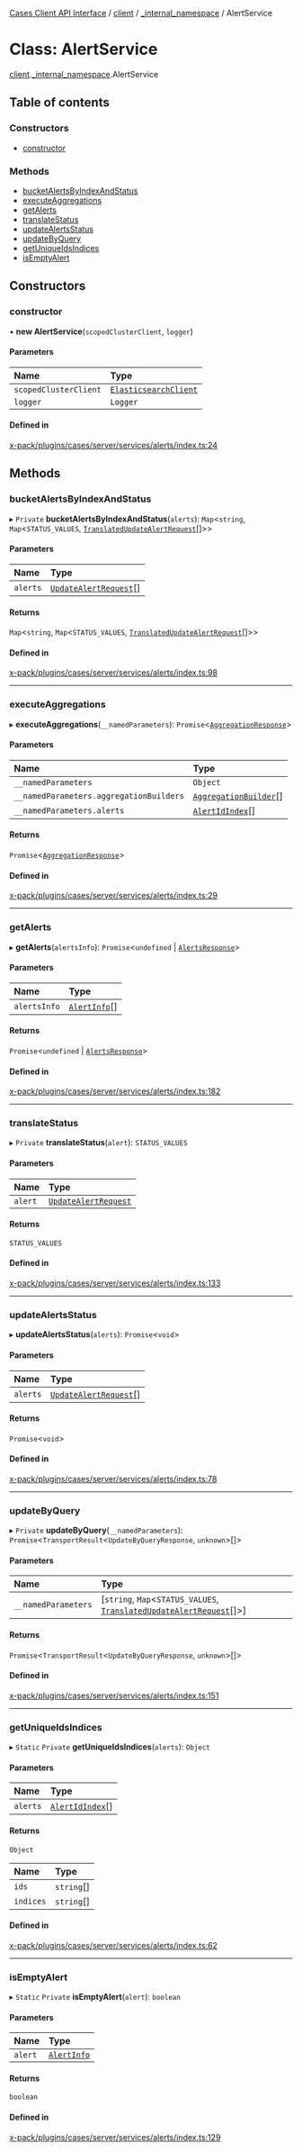 [Cases Client API Interface](../README.md) / [client](../modules/client.md) / [\_internal\_namespace](../modules/client._internal_namespace.md) / AlertService

# Class: AlertService

[client](../modules/client.md).[_internal_namespace](../modules/client._internal_namespace.md).AlertService

## Table of contents

### Constructors

- [constructor](client._internal_namespace.AlertService.md#constructor)

### Methods

- [bucketAlertsByIndexAndStatus](client._internal_namespace.AlertService.md#bucketalertsbyindexandstatus)
- [executeAggregations](client._internal_namespace.AlertService.md#executeaggregations)
- [getAlerts](client._internal_namespace.AlertService.md#getalerts)
- [translateStatus](client._internal_namespace.AlertService.md#translatestatus)
- [updateAlertsStatus](client._internal_namespace.AlertService.md#updatealertsstatus)
- [updateByQuery](client._internal_namespace.AlertService.md#updatebyquery)
- [getUniqueIdsIndices](client._internal_namespace.AlertService.md#getuniqueidsindices)
- [isEmptyAlert](client._internal_namespace.AlertService.md#isemptyalert)

## Constructors

### constructor

• **new AlertService**(`scopedClusterClient`, `logger`)

#### Parameters

| Name | Type |
| :------ | :------ |
| `scopedClusterClient` | [`ElasticsearchClient`](../modules/client._internal_namespace.md#elasticsearchclient) |
| `logger` | `Logger` |

#### Defined in

[x-pack/plugins/cases/server/services/alerts/index.ts:24](https://github.com/elastic/kibana/blob/c427bf270ae/x-pack/plugins/cases/server/services/alerts/index.ts#L24)

## Methods

### bucketAlertsByIndexAndStatus

▸ `Private` **bucketAlertsByIndexAndStatus**(`alerts`): `Map`<`string`, `Map`<`STATUS_VALUES`, [`TranslatedUpdateAlertRequest`](../interfaces/client._internal_namespace.TranslatedUpdateAlertRequest.md)[]\>\>

#### Parameters

| Name | Type |
| :------ | :------ |
| `alerts` | [`UpdateAlertRequest`](../interfaces/client._internal_namespace.UpdateAlertRequest.md)[] |

#### Returns

`Map`<`string`, `Map`<`STATUS_VALUES`, [`TranslatedUpdateAlertRequest`](../interfaces/client._internal_namespace.TranslatedUpdateAlertRequest.md)[]\>\>

#### Defined in

[x-pack/plugins/cases/server/services/alerts/index.ts:98](https://github.com/elastic/kibana/blob/c427bf270ae/x-pack/plugins/cases/server/services/alerts/index.ts#L98)

___

### executeAggregations

▸ **executeAggregations**(`__namedParameters`): `Promise`<[`AggregationResponse`](../modules/client._internal_namespace.md#aggregationresponse)\>

#### Parameters

| Name | Type |
| :------ | :------ |
| `__namedParameters` | `Object` |
| `__namedParameters.aggregationBuilders` | [`AggregationBuilder`](../interfaces/client._internal_namespace.AggregationBuilder.md)[] |
| `__namedParameters.alerts` | [`AlertIdIndex`](../interfaces/client._internal_namespace.AlertIdIndex.md)[] |

#### Returns

`Promise`<[`AggregationResponse`](../modules/client._internal_namespace.md#aggregationresponse)\>

#### Defined in

[x-pack/plugins/cases/server/services/alerts/index.ts:29](https://github.com/elastic/kibana/blob/c427bf270ae/x-pack/plugins/cases/server/services/alerts/index.ts#L29)

___

### getAlerts

▸ **getAlerts**(`alertsInfo`): `Promise`<`undefined` \| [`AlertsResponse`](../interfaces/client._internal_namespace.AlertsResponse.md)\>

#### Parameters

| Name | Type |
| :------ | :------ |
| `alertsInfo` | [`AlertInfo`](../interfaces/client._internal_namespace.AlertInfo.md)[] |

#### Returns

`Promise`<`undefined` \| [`AlertsResponse`](../interfaces/client._internal_namespace.AlertsResponse.md)\>

#### Defined in

[x-pack/plugins/cases/server/services/alerts/index.ts:182](https://github.com/elastic/kibana/blob/c427bf270ae/x-pack/plugins/cases/server/services/alerts/index.ts#L182)

___

### translateStatus

▸ `Private` **translateStatus**(`alert`): `STATUS_VALUES`

#### Parameters

| Name | Type |
| :------ | :------ |
| `alert` | [`UpdateAlertRequest`](../interfaces/client._internal_namespace.UpdateAlertRequest.md) |

#### Returns

`STATUS_VALUES`

#### Defined in

[x-pack/plugins/cases/server/services/alerts/index.ts:133](https://github.com/elastic/kibana/blob/c427bf270ae/x-pack/plugins/cases/server/services/alerts/index.ts#L133)

___

### updateAlertsStatus

▸ **updateAlertsStatus**(`alerts`): `Promise`<`void`\>

#### Parameters

| Name | Type |
| :------ | :------ |
| `alerts` | [`UpdateAlertRequest`](../interfaces/client._internal_namespace.UpdateAlertRequest.md)[] |

#### Returns

`Promise`<`void`\>

#### Defined in

[x-pack/plugins/cases/server/services/alerts/index.ts:78](https://github.com/elastic/kibana/blob/c427bf270ae/x-pack/plugins/cases/server/services/alerts/index.ts#L78)

___

### updateByQuery

▸ `Private` **updateByQuery**(`__namedParameters`): `Promise`<`TransportResult`<`UpdateByQueryResponse`, `unknown`\>[]\>

#### Parameters

| Name | Type |
| :------ | :------ |
| `__namedParameters` | [`string`, `Map`<`STATUS_VALUES`, [`TranslatedUpdateAlertRequest`](../interfaces/client._internal_namespace.TranslatedUpdateAlertRequest.md)[]\>] |

#### Returns

`Promise`<`TransportResult`<`UpdateByQueryResponse`, `unknown`\>[]\>

#### Defined in

[x-pack/plugins/cases/server/services/alerts/index.ts:151](https://github.com/elastic/kibana/blob/c427bf270ae/x-pack/plugins/cases/server/services/alerts/index.ts#L151)

___

### getUniqueIdsIndices

▸ `Static` `Private` **getUniqueIdsIndices**(`alerts`): `Object`

#### Parameters

| Name | Type |
| :------ | :------ |
| `alerts` | [`AlertIdIndex`](../interfaces/client._internal_namespace.AlertIdIndex.md)[] |

#### Returns

`Object`

| Name | Type |
| :------ | :------ |
| `ids` | `string`[] |
| `indices` | `string`[] |

#### Defined in

[x-pack/plugins/cases/server/services/alerts/index.ts:62](https://github.com/elastic/kibana/blob/c427bf270ae/x-pack/plugins/cases/server/services/alerts/index.ts#L62)

___

### isEmptyAlert

▸ `Static` `Private` **isEmptyAlert**(`alert`): `boolean`

#### Parameters

| Name | Type |
| :------ | :------ |
| `alert` | [`AlertInfo`](../interfaces/client._internal_namespace.AlertInfo.md) |

#### Returns

`boolean`

#### Defined in

[x-pack/plugins/cases/server/services/alerts/index.ts:129](https://github.com/elastic/kibana/blob/c427bf270ae/x-pack/plugins/cases/server/services/alerts/index.ts#L129)

